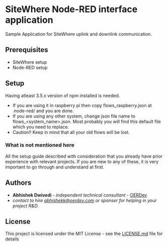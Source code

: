 # SiteWhere Node-RED interface application

Sample Application for SiteWhere uplink and downlink communication.

## Prerequisites

* SiteWhere setup
* Node-RED setup

## Setup

Having atleast 3.5.x version of npm installed is needed.
* If you are using it in raspberry pi then copy flows_raspberry.json at .node-red/ and you are done.
* If you are using any other system, change json file name to flows_<system_name>.json. Most probably you
will find this default file which you need to replace.
* Caution!! Keep in mind that all your old flows will be lost.

### What is not mentioned here
All the setup guide described with consideration that you already have prior experience with relevant projects. If you are new to any of these, it is very important to go through and understand at first.

## Authors

* **Abhishek Dwivedi** - *independent technical consultant* - [OERDev](https://github.com/abhishekkumardwivedi)
* *contact to hire [abhishekk@oerdev.com](abhishekk@oerdev.com) or sponser for helping in your project R&D.*

## License

This project is licensed under the MIT License - see the [LICENSE.md](LICENSE.md) file for details
